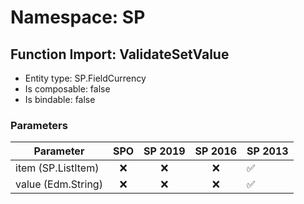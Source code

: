 # Namespace: SP

## Function Import: ValidateSetValue

- Entity type: SP.FieldCurrency
- Is composable: false
- Is bindable: false

### Parameters

Parameter | SPO | SP 2019 | SP 2016 | SP 2013
----------|:---:|:-------:|:-------:|:-------
item (SP.ListItem) | ❌ | ❌ | ❌ | ✅
value (Edm.String) | ❌ | ❌ | ❌ | ✅